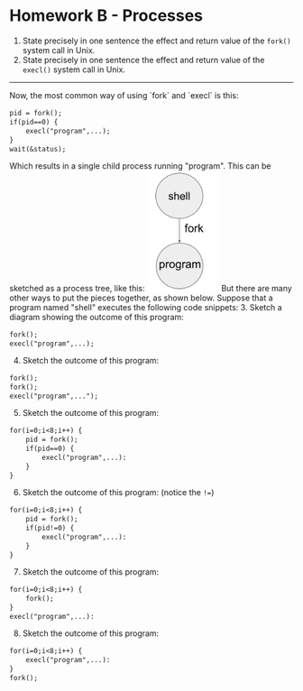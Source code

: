 # Homework B - Processes

1. State precisely in one sentence the effect and return value of the `fork()` system call in Unix.
2. State precisely in one sentence the effect and return value of the `execl()` system call in Unix.
<hr>
Now, the most common way of using `fork` and `execl` is this:

```
pid = fork();
if(pid==0) {
    execl("program",...);
}    
wait(&status);
```
Which results in a single child process running "program".
This can be sketched as a process tree, like this:
<img src="homework-b-tree.png" width=128/>
But there are many other ways to put the pieces together,
as shown below.  Suppose that a program named "shell"
executes the following code snippets:
3. Sketch a diagram showing the outcome of this program:

```
fork();
execl("program",...);
```
4. Sketch the outcome of this program:
```
fork();
fork();
execl("program",...");
```
5. Sketch the outcome of this program:
```
for(i=0;i<8;i++) {
    pid = fork();
    if(pid==0) {
        execl("program",...):
    }
}
```
6. Sketch the outcome of this program: (notice the `!=`)
```
for(i=0;i<8;i++) {
    pid = fork();
    if(pid!=0) {
        execl("program",...):
    }
}
```
7. Sketch the outcome of this program:
```
for(i=0;i<8;i++) {
    fork();
}
execl("program",...):
```
8. Sketch the outcome of this program:
```
for(i=0;i<8;i++) {
    execl("program",...):
}
fork();
```
